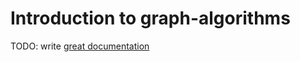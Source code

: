 # Introduction to graph-algorithms

TODO: write [great documentation](http://jacobian.org/writing/great-documentation/what-to-write/)

